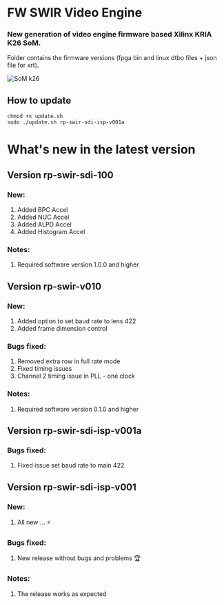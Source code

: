 # FW SWIR Video Engine
### New generation of video engine firmware based Xilinx KRIA K26 SoM.
Folder contains the firmware versions (fpga bin and linux dtbo files + json file for xrt).

![](https://www.xilinx.com/content/xilinx/en/products/som/kria/_jcr_content/root/parsystop/xilinxflexibleslab_c_113513440/xilinxflexibleslab-parsys/xilinxcolumns_2046427055/childParsys-1/xilinximage_copy.img.png/1694739643280.png "SoM k26")

## How to update

```
chmod +x update.sh 
sudo ./update.sh rp-swir-sdi-isp-v001a
```

# What's new in the latest version

## Version rp-swir-sdi-100
### New:
1. Added BPC Accel
2. Added NUC Accel
3. Added ALPD Accel
4. Added Histogram Accel
### Notes:
1. Required software version 1.0.0 and higher

## Version rp-swir-v010
### New:
1. Added option to set baud rate to lens 422
2. Added frame dimension control
### Bugs fixed:
1. Removed extra row in full rate mode
2. Fixed timing issues 
3. Channel 2 timing issue in PLL - one clock
### Notes:
1. Required software version 0.1.0 and higher 


## Version rp-swir-sdi-isp-v001a
### Bugs fixed:
1. Fixed issue set baud rate to main 422


## Version rp-swir-sdi-isp-v001
### New:
1. All new ... ⚡
### Bugs fixed:
1. New release without bugs and problems 🏆
### Notes:
1. The release works as expected
